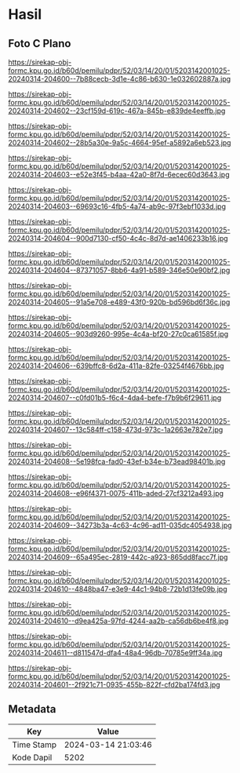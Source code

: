 # Hasil

## Foto C Plano

https://sirekap-obj-formc.kpu.go.id/b60d/pemilu/pdpr/52/03/14/20/01/5203142001025-20240314-204600--7b88cecb-3d1e-4c86-b630-1e032602887a.jpg

https://sirekap-obj-formc.kpu.go.id/b60d/pemilu/pdpr/52/03/14/20/01/5203142001025-20240314-204602--23cf159d-619c-467a-845b-e839de4eeffb.jpg

https://sirekap-obj-formc.kpu.go.id/b60d/pemilu/pdpr/52/03/14/20/01/5203142001025-20240314-204602--28b5a30e-9a5c-4664-95ef-a5892a6eb523.jpg

https://sirekap-obj-formc.kpu.go.id/b60d/pemilu/pdpr/52/03/14/20/01/5203142001025-20240314-204603--e52e3f45-b4aa-42a0-8f7d-6ecec60d3643.jpg

https://sirekap-obj-formc.kpu.go.id/b60d/pemilu/pdpr/52/03/14/20/01/5203142001025-20240314-204603--69693c16-4fb5-4a74-ab9c-97f3ebf1033d.jpg

https://sirekap-obj-formc.kpu.go.id/b60d/pemilu/pdpr/52/03/14/20/01/5203142001025-20240314-204604--900d7130-cf50-4c4c-8d7d-ae1406233b16.jpg

https://sirekap-obj-formc.kpu.go.id/b60d/pemilu/pdpr/52/03/14/20/01/5203142001025-20240314-204604--87371057-8bb6-4a91-b589-346e50e90bf2.jpg

https://sirekap-obj-formc.kpu.go.id/b60d/pemilu/pdpr/52/03/14/20/01/5203142001025-20240314-204605--91a5e708-e489-43f0-920b-bd596bd6f36c.jpg

https://sirekap-obj-formc.kpu.go.id/b60d/pemilu/pdpr/52/03/14/20/01/5203142001025-20240314-204605--903d9260-995e-4c4a-bf20-27c0ca61585f.jpg

https://sirekap-obj-formc.kpu.go.id/b60d/pemilu/pdpr/52/03/14/20/01/5203142001025-20240314-204606--639bffc8-6d2a-411a-82fe-03254f4676bb.jpg

https://sirekap-obj-formc.kpu.go.id/b60d/pemilu/pdpr/52/03/14/20/01/5203142001025-20240314-204607--c0fd01b5-f6c4-4da4-befe-f7b9b6f29611.jpg

https://sirekap-obj-formc.kpu.go.id/b60d/pemilu/pdpr/52/03/14/20/01/5203142001025-20240314-204607--13c584ff-c158-473d-973c-1a2663e782e7.jpg

https://sirekap-obj-formc.kpu.go.id/b60d/pemilu/pdpr/52/03/14/20/01/5203142001025-20240314-204608--5e198fca-fad0-43ef-b34e-b73ead98401b.jpg

https://sirekap-obj-formc.kpu.go.id/b60d/pemilu/pdpr/52/03/14/20/01/5203142001025-20240314-204608--e96f4371-0075-411b-aded-27cf3212a493.jpg

https://sirekap-obj-formc.kpu.go.id/b60d/pemilu/pdpr/52/03/14/20/01/5203142001025-20240314-204609--34273b3a-4c63-4c96-ad11-035dc4054938.jpg

https://sirekap-obj-formc.kpu.go.id/b60d/pemilu/pdpr/52/03/14/20/01/5203142001025-20240314-204609--65a495ec-2819-442c-a923-865dd8facc7f.jpg

https://sirekap-obj-formc.kpu.go.id/b60d/pemilu/pdpr/52/03/14/20/01/5203142001025-20240314-204610--4848ba47-e3e9-44c1-94b8-72b1d13fe09b.jpg

https://sirekap-obj-formc.kpu.go.id/b60d/pemilu/pdpr/52/03/14/20/01/5203142001025-20240314-204610--d9ea425a-97fd-4244-aa2b-ca56db6be4f8.jpg

https://sirekap-obj-formc.kpu.go.id/b60d/pemilu/pdpr/52/03/14/20/01/5203142001025-20240314-204611--d811547d-dfa4-48a4-96db-70785e9ff34a.jpg

https://sirekap-obj-formc.kpu.go.id/b60d/pemilu/pdpr/52/03/14/20/01/5203142001025-20240314-204601--2f921c71-0935-455b-822f-cfd2ba174fd3.jpg


## Metadata

| Key        | Value               |
| ---------- | ------------------- |
| Time Stamp | 2024-03-14 21:03:46 |
| Kode Dapil | 5202                |



